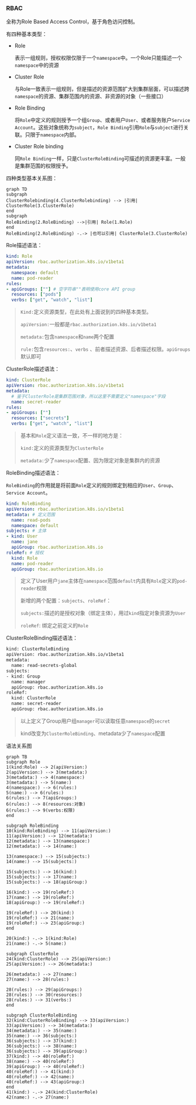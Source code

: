 ### RBAC

全称为Role Based Access Control，基于角色访问控制。

有四种基本类型：

* Role

  表示一组规则，授权权限仅限于一个`namespace`中。一个Role只能描述一个`namespace`中的资源

* Cluster Role

  与Role一致表示一组规则，但是描述的资源范围扩大到集群层面，可以描述跨`namespace`的资源、集群范围内的资源、非资源的对象（一些接口）

* Role Binding

  将`Role`中定义的规则授予一个组`Group`、或者用户`User`、或者服务账户`Service Account`。这些对象统称为`subject`，`Role Binding`引用`Role`与`subject`进行关联。只限于`namespace`内部。

* Cluster Role binding

  同`Role Binding`一样，只是`ClusterRoleBinding`可描述的资源更丰富。一般是集群范围的权限授予。


四种类型基本关系图：

```mermaid
graph TD
subgraph
ClusterRolebinding(4.ClusterRolebinding) --> |引用| ClusterRole(3.ClusterRole)
end
subgraph
RoleBinding(2.RoleBinding) -->|引用| Role(1.Role)
end
RoleBinding(2.RoleBinding) -.-> |也可以引用| ClusterRole(3.ClusterRole)
```

Role描述语法：

```yaml
kind: Role
apiVersion: rbac.authorization.k8s.io/v1beta1
metadata:
  namespace: default
  name: pod-reader
rules:
- apiGroups: [""] # 空字符串""表明使用core API group
  resources: ["pods"]
  verbs: ["get", "watch", "list"]
```

> `Kind:`定义资源类型，在此处有上面说到的四种基本类型。
>
> `apiVersion:`一般都是`rbac.authorization.k8s.io/v1beta1`
>
> `metadata:`包含`namespace`和`name`两个配置
>
> `rule:`包含`resources:`、`verbs` 、前者描述资源、后者描述权限。`apiGroups`默认即可



ClusterRole描述语法：

```yaml
kind: ClusterRole
apiVersion: rbac.authorization.k8s.io/v1beta1
metadata:
  # 鉴于ClusterRole是集群范围对象，所以这里不需要定义"namespace"字段
  name: secret-reader
rules:
- apiGroups: [""]
  resources: ["secrets"]
  verbs: ["get", "watch", "list"]
```

> 基本和`Role`定义语法一致，不一样的地方是：
>
> `kind:`定义的资源类型为`ClusterRole`
>
> `metadata:`少了`namespace`配置、因为限定对象是集群内的资源

RoleBinding描述语法：

`RoleBinding`的作用就是将前面`Role`定义的规则绑定到相应的`User`、`Group`、`Service Account`。

```yaml
kind: RoleBinding
apiVersion: rbac.authorization.k8s.io/v1beta1
metadata: # 定义范围
  name: read-pods
  namespace: default
subjects: # 主体
- kind: User
  name: jane
  apiGroup: rbac.authorization.k8s.io
roleRef: # 授权
  kind: Role
  name: pod-reader
  apiGroup: rbac.authorization.k8s.io
```

> 定义了User用户`jane`主体在`namespace`范围`default`内具有`Role`定义的`pod-reader`权限
>
> 新增的两个配置：`subjects`、`roleRef`：
>
> `subjects:`描述的是授权对象（绑定主体），用过`kind`指定对象资源为`User`
>
> `roleRef`: 绑定之前定义的`Role`

ClusterRoleBinding描述语法：

```bash
kind: ClusterRoleBinding
apiVersion: rbac.authorization.k8s.io/v1beta1
metadata:
  name: read-secrets-global
subjects:
- kind: Group
  name: manager
  apiGroup: rbac.authorization.k8s.io
roleRef:
  kind: ClusterRole
  name: secret-reader
  apiGroup: rbac.authorization.k8s.io
```

> 以上定义了Group用户组`manager`可以读取任意`namespace`的`secret`
>
> kind改变为`ClusterRoleBinding`、metadata少了`namespace`配置



语法关系图

```mermaid
graph TB
subgraph Role
1(kind:Role) --> 2(apiVersion:)
2(apiVersion:) --> 3(metadata:)
3(metadata:) --> 4(namespace:)
3(metadata:) --> 5(name:)
4(namespace:) --> 6(rules:)
5(name:) --> 6(rules:)
6(rules:) --> 7(apiGroups:)
6(rules:) --> 8(resources:对象)
6(rules:) --> 9(verbs:权限)
end

subgraph RoleBinding
10(kind:RoleBinding) --> 11(apiVersion:)
11(apiVersion:) --> 12(metadata:)
12(metadata:) --> 13(namespace:)
12(metadata:) --> 14(name:)

13(namespace:) --> 15(subjects:)
14(name:) --> 15(subjects:)

15(subjects:) --> 16(kind:)
15(subjects:) --> 17(name:)
15(subjects:) --> 18(apiGroup:)

16(kind:) --> 19(roleRef:)
17(name:) --> 19(roleRef:)
18(apiGroup:) --> 19(roleRef:)

19(roleRef:) --> 20(kind:)
19(roleRef:) --> 21(name:)
19(roleRef:) --> 23(apiGroup:)
end

20(kind:) -.-> 1(kind:Role)
21(name:) -.-> 5(name:)

subgraph ClusterRole
24(kind:ClusterRole) --> 25(apiVersion:)
25(apiVersion:) --> 26(metadata:)

26(metadata:) --> 27(name:)
27(name:) --> 28(rules:)

28(rules:) --> 29(apiGroups:)
28(rules:) --> 30(resources:)
28(rules:) --> 31(verbs:)
end

subgraph ClusterRoleBinding
32(kind:ClusterRoleBinding) --> 33(apiVersion:)
33(apiVersion:) --> 34(metadata:)
34(metadata:) --> 35(name:)
35(name:) --> 36(subjects:)
36(subjects:) --> 37(kind:)
36(subjects:) --> 38(name:)
36(subjects:) --> 39(apiGroup:)
37(kind:) --> 40(roleRef:)
38(name:) --> 40(roleRef:)
39(apiGroup:) --> 40(roleRef:)
40(roleRef:) --> 41(kind:)
40(roleRef:) --> 42(name:)
40(roleRef:) --> 43(apiGroup:)
end
41(kind:) -.-> 24(kind:ClusterRole)
42(name:) -.-> 27(name:)
```
